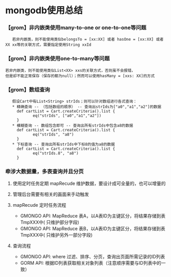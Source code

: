 # mongodb使用总结

### 【grom】非内嵌类使用many-to-one or one-to-one等问题

```text
   若非内嵌类，则不能使用类似belongsTo = [xx:XX] 或者 hasOne = [xx:XX] 或者 XX xx等的关联方式，需要指定使用String xxId
```
### 【grom】非内嵌类使用one-to-many等问题

```text
若非内嵌类，则不能使用类似List<XX> xxs的关联方式，否则虽不会报错，
但是却不能正常保存（保存的都为null）；然而可以使用hasMany = [xxs: XX]的方式
```

### 【grom】数组查询

```text
   假设Cart中有List<String> strIds；则可以针对数组进行各式查询：
   * 精确查询 -- （包括数组的顺序） -- 查询出strIds为["a0","a1","a2"]的数据
     def cartList = Cart.createCriteria().list {
            eq("strIds", ["a0","a1","a2"])
     }
   * 模糊查询 -- 数组包含即可 -- 查询出所有strIds中包含a8的数据
     def cartList = Cart.createCriteria().list {
            eq("strIds", "a8")
     }
   * 下标查询 -- 查询出所有strIds中下标8的值为a8的数据
     def cartList = Cart.createCriteria().list {
            eq("strIds.8", "a8")
     }
```

### 牵涉大数据量，多表查询并且分页

1. 使用定时任务定期 mapRecude 维护数据，要设计成可全量的，也可以增量的
2. 管理后台需要有相关的画面来手动触发
3. mapRecude 定时任务流程

    * GMONGO API: MapReduce 表A，以A表ID为主键区分，将结果存储到表 TmpXXX中( 只维护部分字段)
    * GMONGO API: MapReduce 表B，以A表ID为主键区分，将结果存储到表 TmpXXX中( 只维护另外一部分字段)

4. 查询流程

    * GMONGO API: where 过滤、排序、分页，查询出页面所需记录的ID列表
    * GORM API: 根据ID列表获取相关对象列表（注意顺序需要与ID列表中的一致）